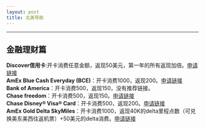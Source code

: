 ```yaml
---
layout: post
title: 北美导航
---
```


---

金融理财篇
-----
**Discover信用卡**:开卡消费任意金额，返现50美元，第一年的所有返现加倍。[申请链接][1]  
**AmEx Blue Cash Everyday (BCE)**：开卡消费1000，返现200。[申请链接][2]   
**Bank of America**：开卡消费500，返现150，没有推荐链接。   
**Chase freedom**：开卡消费500，返现150。[申请链接][3]   
**Chase Disney® Visa® Card**：开卡消费500，返现200。[申请链接][4]   
**AmEx Gold Delta SkyMiles**：开卡消费1000，返现40K的delta里程点数（可兑换美东美西往返机票）+50美元的delta消费。[申请链接][5]   


  [1]: https://refer.discover.com/s/32o7u
  [2]: http://refer.amex.us/MENGHLOXux?XLINK=MYCP
  [3]: https://www.referyourchasecard.com/2/UDUG3W8CER
  [4]: https://www.referyourchasecard.com/200/Y4KESEE38Z
  [5]: http://refer.amex.us/MENGHLcPyY?XLINK=MYCP

